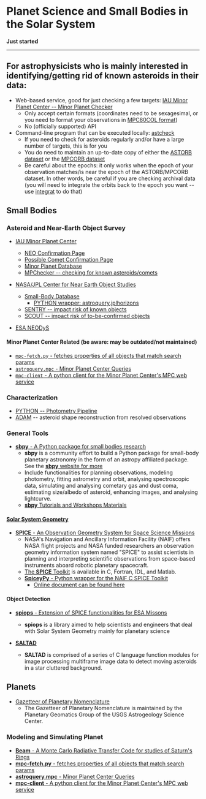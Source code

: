 # Planet Science and Small Bodies in the Solar System

**Just started**

----

## For astrophysicists who is mainly interested in identifying/getting rid of known asteroids in their data:

* Web-based service, good for just checking a few targets: [IAU Minor Planet Center -- Minor Planet Checker](https://www.minorplanetcenter.net/cgi-bin/checkmp.cgi)
    - Only accept certain formats (coordinates need to be sexagesimal, or you need to format your observations in [MPC80COL format](https://www.minorplanetcenter.net/iau/info/OpticalObs.html))
    - No (officially supported) API
* Command-line program that can be executed locally: [astcheck](https://www.projectpluto.com/pluto/devel/astcheck.htm)
    - If you need to check for asteroids regularly and/or have a large number of targets, this is for you
    - You do need to maintain an up-to-date copy of either the [ASTORB dataset](ftp://ftp.lowell.edu/pub/elgb/astorb.html) or the [MPCORB dataset](http://www.projectpluto.com/mpcorb.htm)
    - Be careful about the epochs: it only works when the epoch of your observation matches/is near the epoch of the ASTORB/MPCORB dataset. In other words, be careful if you are checking archival data (you will need to integrate the orbits back to the epoch you want -- use [integrat](https://www.projectpluto.com/pluto/integrat.htm) to do that)
    
## Small Bodies

### Asteroid and Near-Earth Object Survey

* [IAU Minor Planet Center](https://www.minorplanetcenter.net/)
  - [NEO Confirmation Page](https://www.minorplanetcenter.net/iau/NEO/toconfirm_tabular.html)
  - [Possible Comet Confirmation Page](https://www.minorplanetcenter.net/iau/NEO/pccp_tabular.html)
  - [Minor Planet Database](https://www.minorplanetcenter.net/db_search)
  - [MPChecker -- checking for known asteroids/comets](https://www.minorplanetcenter.net/cgi-bin/checkmp.cgi)
  
* [NASA/JPL Center for Near Earth Object Studies](https://cneos.jpl.nasa.gov/)
  - [Small-Body Database](https://ssd.jpl.nasa.gov/horizons.cgi)
    - [PYTHON wrapper: astroquery.jplhorizons](https://astroquery.readthedocs.io/en/latest/jplhorizons/jplhorizons.html)
  - [SENTRY -- impact risk of known objects](https://cneos.jpl.nasa.gov/sentry/)
  - [SCOUT -- impact risk of to-be-confirmed objects](https://cneos.jpl.nasa.gov/scout/#/)
  
* [ESA NEODyS](https://newton.spacedys.com/neodys/index.php?pc=7.0)

#### Minor Planet Center Related (be aware: may be outdated/not maintained)

* [`mpc-fetch.py` - fetches properties of all objects that match search params](https://minorplanetcenter.net/mpc-fetch.py)
* [`astroquery.mpc` - Minor Planet Center Queries](https://astroquery.readthedocs.io/en/latest/mpc/mpc.html)
* [`mpc-client` - A python client for the Minor Planet Center's MPC web service](https://github.com/qdonnellan/mpc-client)

### Characterization

* [PYTHON -- Photometry Pipeline](https://photometrypipeline.readthedocs.io/en/latest/)
* [ADAM](https://github.com/matvii/ADAM) -- asteroid shape reconstruction from resolved observations

### General Tools

* [__sbpy__ - A Python package for small bodies research](https://github.com/NASA-Planetary-Science/sbpy)
    - __sbpy__ is a community effort to build a Python package for small-body planetary astronomy in the form of an astropy affiliated package. See the [__sbpy__ website for more](http://mommermi.github.io/)
    - Include functionalities for planning observations, modeling photometry, fitting astrometry and orbit, analysing spectroscopic data, simulating and analysing cometary gas and dust coma, estimating size/albedo of asteroid, enhancing images, and analysing lightcurve.
    - [__sbpy__ Tutorials and Workshops Materials](https://github.com/NASA-Planetary-Science/sbpy-tutorial)

#### [Solar System Geometry](https://naif.jpl.nasa.gov/naif/solar_system_geometry.pdf)

* [__SPICE__ - An Observation Geometry System for Space Science Missions](https://naif.jpl.nasa.gov/naif/)
    - NASA's Navigation and Ancillary Information Facility (NAIF) offers NASA flight projects and NASA funded researchers an observation geometry information system named "SPICE" to assist scientists in planning and interpreting scientific observations from space-based instruments aboard robotic planetary spacecraft.  
    - [The __SPICE__ Toolkit](https://naif.jpl.nasa.gov/naif/toolkit.html) is available in C, Fortran, IDL, and Matlab.
    - [__SpiceyPy__ - Python wrapper for the NAIF C SPICE Toolkit](https://github.com/AndrewAnnex/SpiceyPy)
        - [Online document can be found here](https://spiceypy.readthedocs.io/en/master/)

#### Object Detection

* [__spiops__ - Extension of SPICE functionalities for ESA Missons](https://github.com/esaSPICEservice/spiops)
    - __spiops__ is a library aimed to help scientists and engineers that deal with Solar System Geometry mainly for planetary science


* [__SALTAD__](https://github.com/NASA-Planetary-Science/SALTAD)
    - __SALTAD__ is comprised of a series of C language function modules for image processing multiframe image data to detect moving asteroids in a star cluttered background.

## Planets

* [Gazetteer of Planetary Nomenclature](https://planetarynames.wr.usgs.gov/)
    - The Gazetteer of Planetary Nomenclature is maintained by the Planetary Geomatics Group of the USGS Astrogeology Science Center.

### Modeling and Simulating Planet

* [__Beam__ - A Monte Carlo Radiative Transfer Code for studies of Saturn's Rings](https://github.com/physicsguy42/BEAM_beta)
* [__mpc-fetch.py__ - fetches properties of all objects that match search params](https://minorplanetcenter.net/mpc-fetch.py)
* [__astroquery.mpc__ - Minor Planet Center Queries](https://astroquery.readthedocs.io/en/latest/mpc/mpc.html)
* [__mpc-client__ - A python client for the Minor Planet Center's MPC web service](https://github.com/qdonnellan/mpc-client)